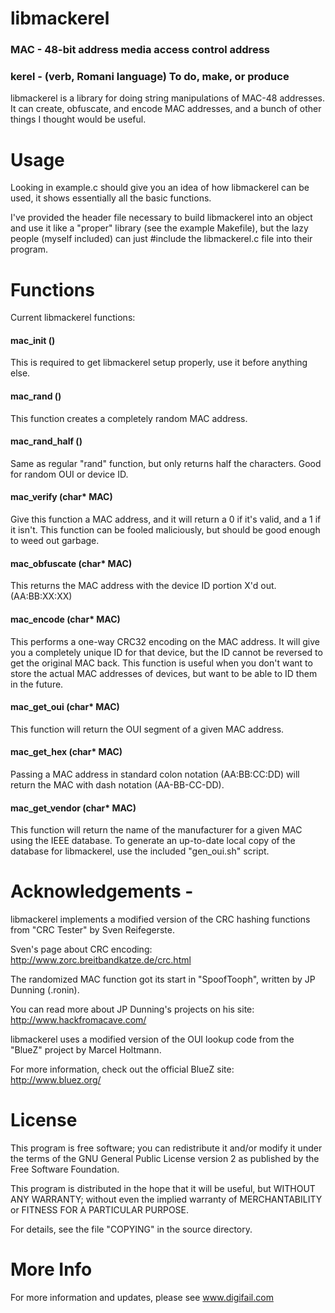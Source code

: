 libmackerel
==============

### MAC - 48-bit address media access control address
### kerel - (verb, Romani language) To do, make, or produce

libmackerel is a library for doing string manipulations of MAC-48 addresses. It
can create, obfuscate, and encode MAC addresses, and a bunch of other things I
thought would be useful.

Usage
==============
Looking in example.c should give you an idea of how libmackerel can be used, it
shows essentially all the basic functions.

I've provided the header file necessary to build libmackerel into an object and
use it like a "proper" library (see the example Makefile), but the lazy people
(myself included) can just #include the libmackerel.c file into their program.

Functions
==============
Current libmackerel functions:

#### mac_init ()
This is required to get libmackerel setup properly, use it before anything
else.

#### mac_rand ()
This function creates a completely random MAC address.

#### mac_rand_half ()
Same as regular "rand" function, but only returns half the characters. Good for
random OUI or device ID.

#### mac_verify (char* MAC)
Give this function a MAC address, and it will return a 0 if it's valid, and a
1 if it isn't. This function can be fooled maliciously, but should be good
enough to weed out garbage.

#### mac_obfuscate (char* MAC)
This returns the MAC address with the device ID portion X'd out. (AA:BB:XX:XX)

#### mac_encode (char* MAC)
This performs a one-way CRC32 encoding on the MAC address. It will give you a
completely unique ID for that device, but the ID cannot be reversed to get the
original MAC back. This function is useful when you don't want to store the
actual MAC addresses of devices, but want to be able to ID them in the future.

#### mac_get_oui (char* MAC)
This function will return the OUI segment of a given MAC address.

#### mac_get_hex (char* MAC)
Passing a MAC address in standard colon notation (AA:BB:CC:DD) will return the
MAC with dash notation (AA-BB-CC-DD).

#### mac_get_vendor (char* MAC)
This function will return the name of the manufacturer for a given MAC using
the IEEE database. To generate an up-to-date local copy of the database for
libmackerel, use the included "gen_oui.sh" script.

Acknowledgements                                                             -
==============

libmackerel implements a modified version of the CRC hashing functions from
"CRC Tester" by Sven Reifegerste.

Sven's page about CRC encoding: http://www.zorc.breitbandkatze.de/crc.html

The randomized MAC function got its start in "SpoofTooph", written by JP
Dunning (.ronin).

You can read more about JP Dunning's projects on his site:
http://www.hackfromacave.com/

libmackerel uses a modified version of the OUI lookup code from the "BlueZ"
project by Marcel Holtmann.

For more information, check out the official BlueZ site:
http://www.bluez.org/

License
==============

This program is free software; you can redistribute it and/or modify it under
the terms of the GNU General Public License version 2 as published by the Free
Software Foundation.

This program is distributed in the hope that it will be useful, but WITHOUT ANY
WARRANTY; without even the implied warranty of MERCHANTABILITY or FITNESS FOR A
PARTICULAR PURPOSE.

For details, see the file "COPYING" in the source directory.

More Info
==============

For more information and updates, please see www.digifail.com
